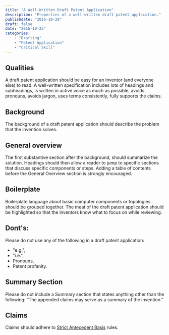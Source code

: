 ```yaml
---
title: "A Well-Written Draft Patent Application"
description: "Properties of a well-written draft patent application."
publishdate: "2016-10-28"
draft: false
date: "2016-10-25"
categories: 
    - "Drafting"
    - "Patent Application"
    - "Critical Skill"
---
```


## Qualities

A draft patent application should be easy for an inventor (and everyone else) to read.  A well-written specification includes lots of headings and subheadings, is written in active voice as much as possible, avoids pronouns, avoids jargon, uses terms consistently, fully supports the claims.

## Background

The background of a draft patent application should describe the problem that the invention solves.

## General overview

The first substantive section after the background, should summarize the solution.  Headings should then allow a reader to jump to specific sections that discuss specific components or steps.  Adding a table of contents before the General Overview section is strongly encouraged.

## Boilerplate

Boilerplate language about basic computer components or topologies should be grouped together. The meat of the draft patent application should be highlighted so that the inventors know what to focus on while reviewing.

## Dont's:

Please do not use any of the following in a draft patent application:

- "e.g.",
- "i.e.",
- Pronouns,
- Patent profanity.

## Summary Section

Please do not include a Summary section that states anything other than the following: “The appended claims may serve as a summary of the invention.”


## Claims

Claims should adhere to [Strict Antecedent Basis](posts/sab-intro) rules.
